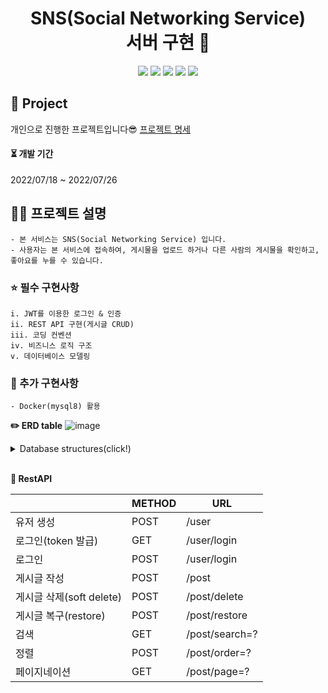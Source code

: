 <div align="center">

# SNS(Social Networking Service) <br/> 서버 구현 💌

<p>
  <img src="https://img.shields.io/badge/Node.js-339933?style=flat&logo=Node.js&logoColor=white"/>
  <img src="https://img.shields.io/badge/Express-000000?style=flat&logo=Express&logoColor=white"/>
  <img src="https://img.shields.io/badge/Docker-2496ED?style=flat&logo=Docker&logoColor=white"/>
  <img src="https://img.shields.io/badge/MySQL-4479A1?style=flat&logo=MySQL&logoColor=white"/>
  <img src="https://img.shields.io/badge/Redis-DC382D?style=flat&logo=Redis&logoColor=white"/>
</p>

</div>

## 📒 Project

개인으로 진행한 프로젝트입니다😎
[프로젝트 명세](https://misty-lungfish-f16.notion.site/SNS-server-9d3387a620b74aeabb8edeea0e6ef88f)

  <h4> ⏳  개발 기간  </h4> 
  2022/07/18  ~ 2022/07/26
<br/>

## ✍🏻 프로젝트 설명

```
- 본 서비스는 SNS(Social Networking Service) 입니다.
- 사용자는 본 서비스에 접속하여, 게시물을 업로드 하거나 다른 사람의 게시물을 확인하고, 좋아요를 누를 수 있습니다.
```

### ⭐ 필수 구현사항

```
i. JWT를 이용한 로그인 & 인증
ii. REST API 구현(게시글 CRUD)
iii. 코딩 컨벤션
iv. 비즈니스 로직 구조
v. 데이터베이스 모델링
```

### 🌙 추가 구현사항

```
- Docker(mysql8) 활용
```

<b>✏️ ERD table</b>
![image](https://user-images.githubusercontent.com/22606199/180918915-2d53a1db-6df2-43d0-9913-c45afebb8440.png)

<details>
<summary>Database structures(click!)</summary>

```sql
Table "user" {
  "user_id" integer [pk, increment]
  "email" varchar(45)
  "password" varchar(45) [not null]
  "user_name" varchar(10) [not null]

  Indexes {
    email [unique]
  }
}

Table "posting" {
  "post_id" integer [pk, increment]
  "user_id" integer [not null]
  "article" text [not null]
  "main_text" text [not null]
  "created_at" datetime [default: `now()`]
  "updated_at" datetime
  "likes" integer [default: 0]
  "watch" integer [default: 0]
  "deleted" boolean [default: false]
}

Table "likes" {
  "post_id" integer [not null]
  "user_id" integer [not null]
}

Table "hashtags" {
  "tag_id" integer [pk, increment]
  "post_id" integer [not null]
  "tag_name" varchar(10) [not null]
}

Ref "posting_fk":"user"."user_id" < "posting"."user_id" [update: cascade]
Ref "likes_fk1":"posting"."post_id" < "likes"."post_id" [update: cascade]
Ref "likes_fk2":"user"."user_id" < "likes"."user_id" [update: cascade]
Ref "hashtags_fk":"posting"."post_id" < "hashtags"."post_id" [update: cascade]
```

</details>
</br>

<b> 🍉 RestAPI</b>

|                          | METHOD | URL            |
| ------------------------ | ------ | -------------- |
| 유저 생성                | POST   | /user          |
| 로그인(token 발급)       | GET    | /user/login    |
| 로그인                   | POST   | /user/login    |
| 게시글 작성              | POST   | /post          |
| 게시글 삭제(soft delete) | POST   | /post/delete   |
| 게시글 복구(restore)     | POST   | /post/restore  |
| 검색                     | GET    | /post/search=? |
| 정렬                     | POST   | /post/order=?  |
| 페이지네이션             | GET    | /post/page=?   |
